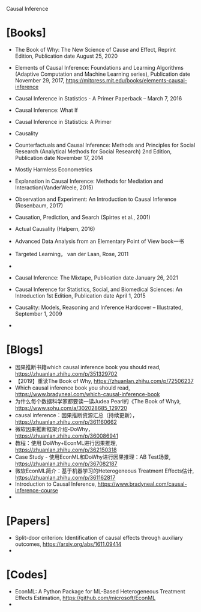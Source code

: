 Causal Inference

# [Books]
+ The Book of Why: The New Science of Cause and Effect, Reprint Edition, Publication date August 25, 2020
+ Elements of Causal Inference: Foundations and Learning Algorithms (Adaptive Computation and Machine Learning series), Publication date November 29, 2017, https://mitpress.mit.edu/books/elements-causal-inference
+ Causal Inference in Statistics - A Primer Paperback – March 7, 2016
+ Causal Inference: What If
+ Causal Inference in Statistics: A Primer
+ Causality
+ Counterfactuals and Causal Inference: Methods and Principles for Social Research (Analytical Methods for Social Research) 2nd Edition, Publication date November 17, 2014
+ Mostly Harmless Econometrics
+ Explanation in Causal Inference: Methods for Mediation and Interaction(VanderWeele, 2015)
+ Observation and Experiment: An Introduction to Causal Inference (Rosenbaum, 2017)
+ Causation, Prediction, and Search (Spirtes et al., 2001)
+ Actual Causality (Halpern, 2016)
+ Advanced Data Analysis from an Elementary Point of View book一书
+ Targeted Learning， van der Laan, Rose, 2011

+ 
+ Causal Inference: The Mixtape, Publication date January 26, 2021
+ Causal Inference for Statistics, Social, and Biomedical Sciences: An Introduction 1st Edition, Publication date April 1, 2015
+ Causality: Models, Reasoning and Inference Hardcover – Illustrated, September 1, 2009
+ 

# [Blogs]
+ 因果推断书籍which causal inference book you should read, https://zhuanlan.zhihu.com/p/351329702
+ 【2019】重读The Book of Why, https://zhuanlan.zhihu.com/p/72506237
+ Which causal inference book you should read, https://www.bradyneal.com/which-causal-inference-book
+ 为什么每个数据科学家都要读一读Judea Pearl的《The Book of Why》, https://www.sohu.com/a/302028685_129720
+ causal inference：因果推断资源汇总（持续更新）， https://zhuanlan.zhihu.com/p/361160662
+ 微软因果推断框架介绍-DoWhy， https://zhuanlan.zhihu.com/p/360086941
+ 教程：使用 DoWhy+EconML进行因果推理, https://zhuanlan.zhihu.com/p/362150318
+ Case Study - 使用EconML和DoWhy进行因果推理：AB Test场景, https://zhuanlan.zhihu.com/p/367082187
+ 微软EconML简介：基于机器学习的Heterogeneous Treatment Effects估计, https://zhuanlan.zhihu.com/p/361162817
+ Introduction to Causal Inference, https://www.bradyneal.com/causal-inference-course
+ 

# [Papers]
+ Split-door criterion: Identification of causal effects through auxiliary outcomes, https://arxiv.org/abs/1611.09414
+ 

# [Codes]
+ EconML: A Python Package for ML-Based Heterogeneous Treatment Effects Estimation, https://github.com/microsoft/EconML
+ 
